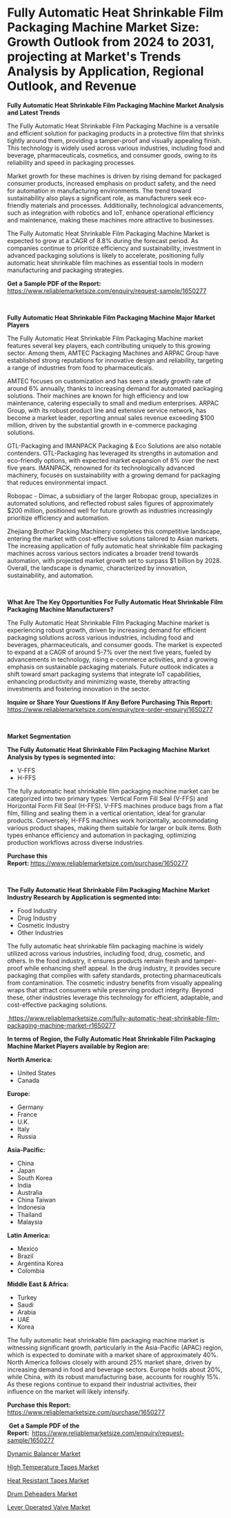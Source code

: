 <p><h1>Fully Automatic Heat Shrinkable Film Packaging Machine Market Size: Growth Outlook from 2024 to 2031, projecting at Market's Trends Analysis by Application, Regional Outlook, and Revenue</h1></p><p><strong>Fully Automatic Heat Shrinkable Film Packaging Machine Market Analysis and Latest Trends</strong></p>
<p><p>The Fully Automatic Heat Shrinkable Film Packaging Machine is a versatile and efficient solution for packaging products in a protective film that shrinks tightly around them, providing a tamper-proof and visually appealing finish. This technology is widely used across various industries, including food and beverage, pharmaceuticals, cosmetics, and consumer goods, owing to its reliability and speed in packaging processes.</p><p>Market growth for these machines is driven by rising demand for packaged consumer products, increased emphasis on product safety, and the need for automation in manufacturing environments. The trend toward sustainability also plays a significant role, as manufacturers seek eco-friendly materials and processes. Additionally, technological advancements, such as integration with robotics and IoT, enhance operational efficiency and maintenance, making these machines more attractive to businesses.</p><p>The Fully Automatic Heat Shrinkable Film Packaging Machine Market is expected to grow at a CAGR of 8.8% during the forecast period. As companies continue to prioritize efficiency and sustainability, investment in advanced packaging solutions is likely to accelerate, positioning fully automatic heat shrinkable film machines as essential tools in modern manufacturing and packaging strategies.</p></p>
<p><strong>Get a Sample PDF of the Report:&nbsp;</strong> <a href="https://www.reliablemarketsize.com/enquiry/request-sample/1650277?utm_campaign=1105&utm_medium=2&utm_source=Github&utm_content=ia&utm_term=26092024&utm_id=fully-automatic-heat-shrinkable-film-packaging-machine">https://www.reliablemarketsize.com/enquiry/request-sample/1650277</a></p>
<p>&nbsp;</p>
<p><strong>Fully Automatic Heat Shrinkable Film Packaging Machine Major Market Players</strong></p>
<p><p>The Fully Automatic Heat Shrinkable Film Packaging Machine market features several key players, each contributing uniquely to this growing sector. Among them, AMTEC Packaging Machines and ARPAC Group have established strong reputations for innovative design and reliability, targeting a range of industries from food to pharmaceuticals.</p><p>AMTEC focuses on customization and has seen a steady growth rate of around 6% annually, thanks to increasing demand for automated packaging solutions. Their machines are known for high efficiency and low maintenance, catering especially to small and medium enterprises. ARPAC Group, with its robust product line and extensive service network, has become a market leader, reporting annual sales revenue exceeding $100 million, driven by the substantial growth in e-commerce packaging solutions.</p><p>GTL-Packaging and IMANPACK Packaging & Eco Solutions are also notable contenders. GTL-Packaging has leveraged its strengths in automation and eco-friendly options, with expected market expansion of 8% over the next five years. IMANPACK, renowned for its technologically advanced machinery, focuses on sustainability with a growing demand for packaging that reduces environmental impact. </p><p>Robopac - Dimac, a subsidiary of the larger Robopac group, specializes in automated solutions, and reflected robust sales figures of approximately $200 million, positioned well for future growth as industries increasingly prioritize efficiency and automation.</p><p>Zhejiang Brother Packing Machinery completes this competitive landscape, entering the market with cost-effective solutions tailored to Asian markets. The increasing application of fully automatic heat shrinkable film packaging machines across various sectors indicates a broader trend towards automation, with projected market growth set to surpass $1 billion by 2028. Overall, the landscape is dynamic, characterized by innovation, sustainability, and automation.</p></p>
<p>&nbsp;</p>
<p><strong>What Are The Key Opportunities For Fully Automatic Heat Shrinkable Film Packaging Machine Manufacturers?</strong></p>
<p><p>The Fully Automatic Heat Shrinkable Film Packaging Machine market is experiencing robust growth, driven by increasing demand for efficient packaging solutions across various industries, including food and beverages, pharmaceuticals, and consumer goods. The market is expected to expand at a CAGR of around 5-7% over the next five years, fueled by advancements in technology, rising e-commerce activities, and a growing emphasis on sustainable packaging materials. Future outlook indicates a shift toward smart packaging systems that integrate IoT capabilities, enhancing productivity and minimizing waste, thereby attracting investments and fostering innovation in the sector.</p></p>
<p><strong>Inquire or Share Your Questions If Any Before Purchasing This Report:</strong> <a href="https://www.reliablemarketsize.com/enquiry/pre-order-enquiry/1650277?utm_campaign=1105&utm_medium=2&utm_source=Github&utm_content=ia&utm_term=26092024&utm_id=fully-automatic-heat-shrinkable-film-packaging-machine">https://www.reliablemarketsize.com/enquiry/pre-order-enquiry/1650277</a></p>
<p>&nbsp;</p>
<p><strong>Market Segmentation</strong></p>
<p><strong>The Fully Automatic Heat Shrinkable Film Packaging Machine Market Analysis by types is segmented into:</strong></p>
<p><ul><li>V-FFS</li><li>H-FFS</li></ul></p>
<p><p>The fully automatic heat shrinkable film packaging machine market can be categorized into two primary types: Vertical Form Fill Seal (V-FFS) and Horizontal Form Fill Seal (H-FFS). V-FFS machines produce bags from a flat film, filling and sealing them in a vertical orientation, ideal for granular products. Conversely, H-FFS machines work horizontally, accommodating various product shapes, making them suitable for larger or bulk items. Both types enhance efficiency and automation in packaging, optimizing production workflows across diverse industries.</p></p>
<p><strong>Purchase this Report:&nbsp;</strong><a href="https://www.reliablemarketsize.com/purchase/1650277?utm_campaign=1105&utm_medium=2&utm_source=Github&utm_content=ia&utm_term=26092024&utm_id=fully-automatic-heat-shrinkable-film-packaging-machine">https://www.reliablemarketsize.com/purchase/1650277</a></p>
<p>&nbsp;</p>
<p><strong>The Fully Automatic Heat Shrinkable Film Packaging Machine Market Industry Research by Application is segmented into:</strong></p>
<p><ul><li>Food Industry</li><li>Drug Industry</li><li>Cosmetic Industry</li><li>Other Industries</li></ul></p>
<p><p>The fully automatic heat shrinkable film packaging machine is widely utilized across various industries, including food, drug, cosmetic, and others. In the food industry, it ensures products remain fresh and tamper-proof while enhancing shelf appeal. In the drug industry, it provides secure packaging that complies with safety standards, protecting pharmaceuticals from contamination. The cosmetic industry benefits from visually appealing wraps that attract consumers while preserving product integrity. Beyond these, other industries leverage this technology for efficient, adaptable, and cost-effective packaging solutions.</p></p>
<p><a href="https://www.reliablemarketsize.com/fully-automatic-heat-shrinkable-film-packaging-machine-market-r1650277?utm_campaign=1105&utm_medium=2&utm_source=Github&utm_content=ia&utm_term=26092024&utm_id=fully-automatic-heat-shrinkable-film-packaging-machine">&nbsp;https://www.reliablemarketsize.com/fully-automatic-heat-shrinkable-film-packaging-machine-market-r1650277</a></p>
<p><strong>In terms of Region, the Fully Automatic Heat Shrinkable Film Packaging Machine Market Players available by Region are:</strong></p>
<p>
    <p> <strong> North America: </strong>
        <ul>
            <li>United States</li>
            <li>Canada</li>
        </ul>
        </p> 
    <p> <strong> Europe: </strong>
        <ul>
            <li>Germany</li>
            <li>France</li>
            <li>U.K.</li>
            <li>Italy</li>
            <li>Russia</li>
        </ul>
        </p> 
    <p> <strong> Asia-Pacific: </strong>
        <ul>
            <li>China</li>
            <li>Japan</li>
            <li>South Korea</li>
            <li>India</li>
            <li>Australia</li>
            <li>China Taiwan</li>
            <li>Indonesia</li>
            <li>Thailand</li>
            <li>Malaysia</li>
        </ul>
        </p> 
    <p> <strong> Latin America: </strong>
        <ul>
            <li>Mexico</li>
            <li>Brazil</li>
            <li>Argentina Korea</li>
            <li>Colombia</li>
        </ul>
        </p> 
    <p> <strong> Middle East & Africa: </strong>
        <ul>
            <li>Turkey</li>
            <li>Saudi</li>
            <li>Arabia</li>
            <li>UAE</li>
            <li>Korea</li>
        </ul>
    </p>
    </p>
<p><p>The fully automatic heat shrinkable film packaging machine market is witnessing significant growth, particularly in the Asia-Pacific (APAC) region, which is expected to dominate with a market share of approximately 40%. North America follows closely with around 25% market share, driven by increasing demand in food and beverage sectors. Europe holds about 20%, while China, with its robust manufacturing base, accounts for roughly 15%. As these regions continue to expand their industrial activities, their influence on the market will likely intensify.</p></p>
<p><strong>Purchase this Report: </strong><a href="https://www.reliablemarketsize.com/purchase/1650277?utm_campaign=1105&utm_medium=2&utm_source=Github&utm_content=ia&utm_term=26092024&utm_id=fully-automatic-heat-shrinkable-film-packaging-machine">https://www.reliablemarketsize.com/purchase/1650277</a></p>
<p>&nbsp;<strong>Get a Sample PDF of the Report:&nbsp;&nbsp;</strong><a href="https://www.reliablemarketsize.com/enquiry/request-sample/1650277?utm_campaign=1105&utm_medium=2&utm_source=Github&utm_content=ia&utm_term=26092024&utm_id=fully-automatic-heat-shrinkable-film-packaging-machine">https://www.reliablemarketsize.com/enquiry/request-sample/1650277</a></p>
<p><strong></strong></p>
<p><p><a href="https://www.linkedin.com/pulse/pioneering-growth-analyzing-global-dynamic-balancer-market-dynamics-xa49e?trackingId=QwnDTPB3Qc2cX7guL%2FbyrQ%3D%3D&utm_campaign=1105&utm_medium=2&utm_source=Github&utm_content=ia&utm_term=26092024&utm_id=fully-automatic-heat-shrinkable-film-packaging-machine">Dynamic Balancer Market</a></p><p><a href="https://issuu.com/reportprime-2/docs/high-temperature-tapes-market-size-_98b5fe2fc6b7b2?utm_campaign=1105&utm_medium=2&utm_source=Github&utm_content=ia&utm_term=26092024&utm_id=fully-automatic-heat-shrinkable-film-packaging-machine">High Temperature Tapes Market</a></p><p><a href="https://issuu.com/reportprime-2/docs/heat-resistant-tapes-market-size-20_59add1354919ff?utm_campaign=1105&utm_medium=2&utm_source=Github&utm_content=ia&utm_term=26092024&utm_id=fully-automatic-heat-shrinkable-film-packaging-machine">Heat Resistant Tapes Market</a></p><p><a href="https://www.linkedin.com/pulse/insights-drum-deheaders-market-size-which-expanding-94-cagr-8lvxf?trackingId=yeIsQtGmTqGx%2Fc35iMpLQQ%3D%3D&utm_campaign=1105&utm_medium=2&utm_source=Github&utm_content=ia&utm_term=26092024&utm_id=fully-automatic-heat-shrinkable-film-packaging-machine">Drum Deheaders Market</a></p><p><a href="https://www.linkedin.com/pulse/lever-operated-valve-market-segmentation-geographical-regions-mawif?trackingId=oecA%2BfwIRb%2B9KCJDjIZhNQ%3D%3D&utm_campaign=1105&utm_medium=2&utm_source=Github&utm_content=ia&utm_term=26092024&utm_id=fully-automatic-heat-shrinkable-film-packaging-machine">Lever Operated Valve Market</a></p></p>